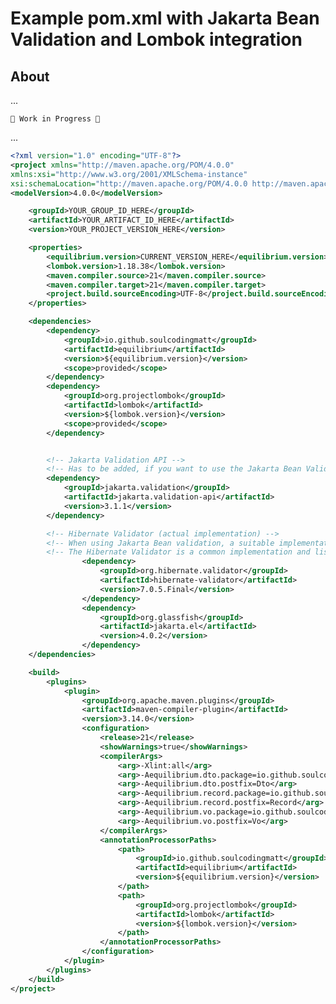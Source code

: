 # Example pom.xml with Jakarta Bean Validation and Lombok integration

## About
...

```🚧 Work in Progress 🚧```

...


```xml
<?xml version="1.0" encoding="UTF-8"?>
<project xmlns="http://maven.apache.org/POM/4.0.0"
xmlns:xsi="http://www.w3.org/2001/XMLSchema-instance"
xsi:schemaLocation="http://maven.apache.org/POM/4.0.0 http://maven.apache.org/xsd/maven-4.0.0.xsd">
<modelVersion>4.0.0</modelVersion>

    <groupId>YOUR_GROUP_ID_HERE</groupId>
    <artifactId>YOUR_ARTIFACT_ID_HERE</artifactId>
    <version>YOUR_PROJECT_VERSION_HERE</version>

    <properties>
        <equilibrium.version>CURRENT_VERSION_HERE</equilibrium.version>
        <lombok.version>1.18.38</lombok.version>
        <maven.compiler.source>21</maven.compiler.source>
        <maven.compiler.target>21</maven.compiler.target>
        <project.build.sourceEncoding>UTF-8</project.build.sourceEncoding>
    </properties>

    <dependencies>
        <dependency>
            <groupId>io.github.soulcodingmatt</groupId>
            <artifactId>equilibrium</artifactId>
            <version>${equilibrium.version}</version>
            <scope>provided</scope>
        </dependency>
        <dependency>
            <groupId>org.projectlombok</groupId>
            <artifactId>lombok</artifactId>
            <version>${lombok.version}</version>
            <scope>provided</scope>
        </dependency>


        <!-- Jakarta Validation API -->
        <!-- Has to be added, if you want to use the Jakarta Bean Validation feature! -->
        <dependency>
            <groupId>jakarta.validation</groupId>
            <artifactId>jakarta.validation-api</artifactId>
            <version>3.1.1</version>
        </dependency>

        <!-- Hibernate Validator (actual implementation) -->
        <!-- When using Jakarta Bean validation, a suitable implementation has to be added, too. -->
        <!-- The Hibernate Validator is a common implementation and listed here as an example. -->
                <dependency>
                    <groupId>org.hibernate.validator</groupId>
                    <artifactId>hibernate-validator</artifactId>
                    <version>7.0.5.Final</version>
                </dependency>
                <dependency>
                    <groupId>org.glassfish</groupId>
                    <artifactId>jakarta.el</artifactId>
                    <version>4.0.2</version>
                </dependency>
    </dependencies>

    <build>
        <plugins>
            <plugin>
                <groupId>org.apache.maven.plugins</groupId>
                <artifactId>maven-compiler-plugin</artifactId>
                <version>3.14.0</version>
                <configuration>
                    <release>21</release>
                    <showWarnings>true</showWarnings>
                    <compilerArgs>
                        <arg>-Xlint:all</arg>
                        <arg>-Aequilibrium.dto.package=io.github.soulcodingmatt.dto</arg>
                        <arg>-Aequilibrium.dto.postfix=Dto</arg>
                        <arg>-Aequilibrium.record.package=io.github.soulcodingmatt.record</arg>
                        <arg>-Aequilibrium.record.postfix=Record</arg>
                        <arg>-Aequilibrium.vo.package=io.github.soulcodingmatt.vo</arg>
                        <arg>-Aequilibrium.vo.postfix=Vo</arg>
                    </compilerArgs>
                    <annotationProcessorPaths>
                        <path>
                            <groupId>io.github.soulcodingmatt</groupId>
                            <artifactId>equilibrium</artifactId>
                            <version>${equilibrium.version}</version>
                        </path>
                        <path>
                            <groupId>org.projectlombok</groupId>
                            <artifactId>lombok</artifactId>
                            <version>${lombok.version}</version>
                        </path>
                    </annotationProcessorPaths>
                </configuration>
            </plugin>
        </plugins>
    </build>
</project>
```
